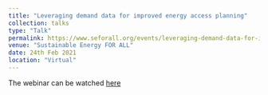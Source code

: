 ```yaml
---
title: "Leveraging demand data for improved energy access planning"
collection: talks
type: "Talk"
permalink: https://www.seforall.org/events/leveraging-demand-data-for-improved-energy-access-planning
venue: "Sustainable Energy FOR ALL"
date: 24th Feb 2021
location: "Virtual"
---
```


The webinar can be watched [here](https://www.youtube.com/watch?v=qxQdb4PtzWk&t=1s)
